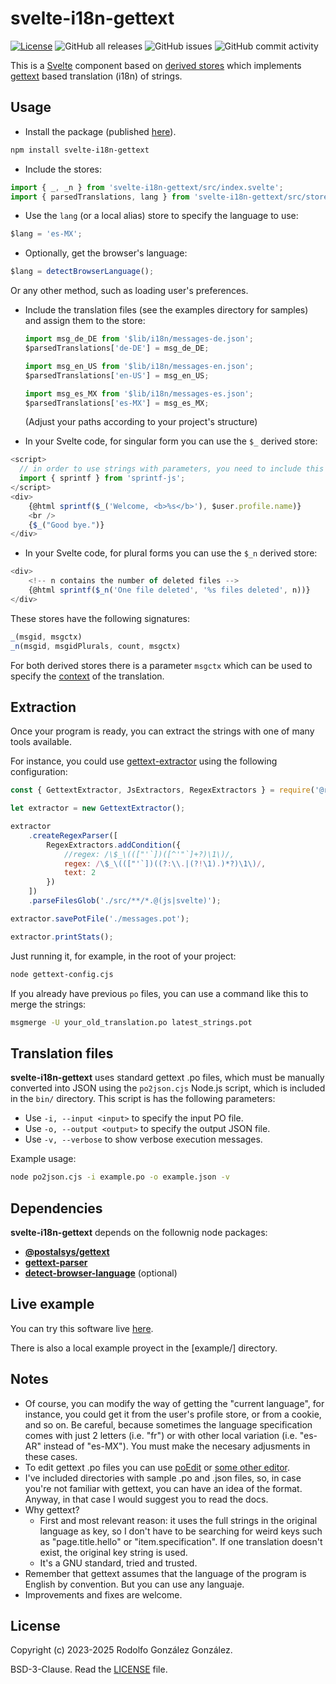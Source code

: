 # svelte-i18n-gettext

[![License](https://img.shields.io/badge/License-BSD_3--Clause-blue.svg)](https://opensource.org/licenses/BSD-3-Clause)
![GitHub all releases](https://img.shields.io/github/downloads/rgglez/svelte-i18n-gettext/total) 
![GitHub issues](https://img.shields.io/github/issues/rgglez/svelte-i18n-gettext) 
![GitHub commit activity](https://img.shields.io/github/commit-activity/y/rgglez/svelte-i18n-gettext)

This is a [Svelte](https://svelte.dev/) component based on [derived stores](https://learn.svelte.dev/tutorial/derived-stores) which implements [gettext](https://www.gnu.org/software/gettext/) based translation (i18n) of strings.

## Usage

* Install the package (published [here](https://www.npmjs.com/package/svelte-i18n-gettext)).

```bash
npm install svelte-i18n-gettext
```

* Include the stores:

```javascript
import { _, _n } from 'svelte-i18n-gettext/src/index.svelte';
import { parsedTranslations, lang } from 'svelte-i18n-gettext/src/store.js';
```

  * Use the `lang` (or a local alias) store to specify the language to use:

  ```javascript
  $lang = 'es-MX';
  ```

  * Optionally, get the browser's language:

  ```javascript
  $lang = detectBrowserLanguage();
  ```

  Or any other method, such as loading user's preferences.

* Include the translation files (see the examples directory for samples) and assign them to the store:

  ```javascript
  import msg_de_DE from '$lib/i18n/messages-de.json';
  $parsedTranslations['de-DE'] = msg_de_DE;
  
  import msg_en_US from '$lib/i18n/messages-en.json';
  $parsedTranslations['en-US'] = msg_en_US;
  
  import msg_es_MX from '$lib/i18n/messages-es.json';
  $parsedTranslations['es-MX'] = msg_es_MX;
  ```

  (Adjust your paths according to your project's structure)

* In your Svelte code, for singular form you can use the `$_` derived store:

```javascript
<script>
  // in order to use strings with parameters, you need to include this library:
  import { sprintf } from 'sprintf-js';
</script>  
<div>
    {@html sprintf($_('Welcome, <b>%s</b>'), $user.profile.name)}
    <br />
    {$_("Good bye.")}
</div>
```

* In your Svelte code, for plural forms you can use the `$_n` derived store:

```javascript
<div>
    <!-- n contains the number of deleted files -->
    {@html sprintf($_n('One file deleted', '%s files deleted', n))}
</div>
```

These stores have the following signatures:

```javascript
_(msgid, msgctx)
_n(msgid, msgidPlurals, count, msgctx)
```

For both derived stores there is a parameter `msgctx` which can be used to specify the [context](https://www.gnu.org/software/gettext/manual/html_node/Contexts.html) of the translation.

## Extraction

Once your program is ready, you can extract the strings with one of many tools available.

For instance, you could use [gettext-extractor](https://github.com/rgglez/gettext-extractor) using the following configuration:

```javascript
const { GettextExtractor, JsExtractors, RegexExtractors } = require('@rgglez/gettext-extractor');

let extractor = new GettextExtractor();

extractor
    .createRegexParser([
        RegexExtractors.addCondition({
            //regex: /\$_\((["'`])([^'"`]+?)\1\)/,
            regex: /\$_\((["'`])((?:\\.|(?!\1).)*?)\1\)/,
            text: 2
        })
    ])
    .parseFilesGlob('./src/**/*.@(js|svelte)');

extractor.savePotFile('./messages.pot');

extractor.printStats();
```

Just running it, for example, in the root of your project:

```bash
node gettext-config.cjs
```

If you already have previous `po` files, you can use a command like this to merge the strings:

```bash
msgmerge -U your_old_translation.po latest_strings.pot
```

## Translation files

**svelte-i18n-gettext** uses standard gettext .po files, which must be manually converted into JSON using the `po2json.cjs` Node.js script, which is included in the ```bin/``` directory. This script is has the following parameters:

* Use `-i, --input <input>` to specify the input PO file.
* Use `-o, --output <output>` to specify the output JSON file.
* Use `-v, --verbose` to show verbose execution messages.

Example usage:

```bash
node po2json.cjs -i example.po -o example.json -v
```

## Dependencies

**svelte-i18n-gettext** depends on the follownig node packages:

* **[@postalsys/gettext](https://www.npmjs.com/package/@postalsys/gettext)**
* **[gettext-parser](https://www.npmjs.com/package/gettext-parser)**
* **[detect-browser-language](https://www.npmjs.com/package/detect-browser-language)** (optional)

## Live example

You can try this software live [here](https://codesandbox.io/s/gn6t3z).

There is also a local example proyect in the [example/] directory.

## Notes

* Of course, you can modify the way of getting the "current language", for instance, you could get it from the user's profile store, or from a cookie, and so on. Be careful, because sometimes the language specification comes with just 2 letters (i.e. "fr") or with other local variation (i.e. "es-AR" instead of "es-MX"). You must make the necesary adjusments in these cases.
* To edit gettext .po files you can use [poEdit](https://poedit.net/) or [some other editor](https://alternativeto.net/software/poedit/).
* I've included directories with sample .po and .json files, so, in case you're not familiar with gettext, you can have an idea of the format. Anyway, in that case I would suggest you to read the docs.
* Why gettext? 
  * First and most relevant reason: it uses the full strings in the original language as key, so I don't have to be searching for weird keys such as "page.title.hello" or "item.specification". If one translation doesn't exist, the original key string is used.
  * It's a GNU standard, tried and trusted.
* Remember that gettext assumes that the language of the program is English by convention. But you can use any languaje.
* Improvements and fixes are welcome.

 ## License
 
 Copyright (c) 2023-2025 Rodolfo González González.
 
 BSD-3-Clause. Read the [LICENSE](https://raw.githubusercontent.com/rgglez/svelte-i18n-gettext/main/LICENSE) file.
